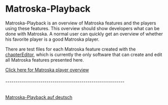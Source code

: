 # Matroska-Playback
Matroska-Playback is an overview of Matroska features and the players using these features. This overview should show developers what can be done with Matroska. A normal user can quickly get an overview of whether his favorite player is a good Matroska player.

There are test files for each Matroska feature created with the [chapterEditor](https://forum.doom9.org/showthread.php?t=169984), which is currently the only software that can create and edit all Matroska features presented here.

[Click here for Matroska player overview](src/PlayerOverview.md)

###### ----------------------------------------------------------
[Matroska-Playback auf deutsch](Readme_ger.md)